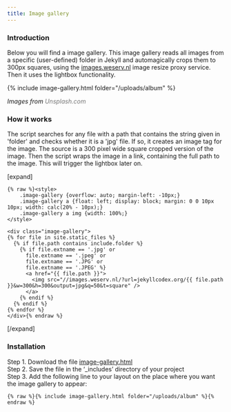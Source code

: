 ```yaml
---
title: Image gallery
---
```


### Introduction

Below you will find a image gallery. This image gallery reads all images from a specific (user-defined) folder in Jekyll and automagically crops them to 300px squares, using the [images.weserv.nl](https://images.weserv.nl) image resize proxy service. Then it uses the lightbox functionality.

{% include image-gallery.html folder="/uploads/album" %}

*Images from <a href="https://unsplash.com" style="color: #777777; text-decoration: none;">Unsplash.com</a>*

### How it works

The script searches for any file with a path that contains the string given in 'folder' and checks whether it is a 'jpg' file. If so, it creates an image tag for the image. The source is a 300 pixel wide square cropped version of the image. Then the script wraps the image in a link, containing the full path to the image. This will trigger the lightbox later on.

[expand]

```
{% raw %}<style>
    .image-gallery {overflow: auto; margin-left: -10px;}
    .image-gallery a {float: left; display: block; margin: 0 0 10px 10px; width: calc(20% - 10px);}
    .image-gallery a img {width: 100%;}
</style>

<div class="image-gallery">
{% for file in site.static_files %}
  {% if file.path contains include.folder %}
    {% if file.extname == '.jpg' or 
      file.extname == '.jpeg' or 
      file.extname == '.JPG' or 
      file.extname == '.JPEG' %}
      <a href="{{ file.path }}">
        <img src="//images.weserv.nl/?url=jekyllcodex.org/{{ file.path }}&w=300&h=300&output=jpg&q=50&t=square" />
      </a>
    {% endif %}
  {% endif %}
{% endfor %}
</div>{% endraw %}
```

[/expand]

### Installation

Step 1. Download the file [image-gallery.html](https://raw.githubusercontent.com/jhvanderschee/jekyllcodex/gh-pages/_includes/image-gallery.html)
<br />Step 2. Save the file in the ‘_includes’ directory of your project
<br />Step 3. Add the following line to your layout on the place where you want the image gallery to appear:

```
{% raw %}{% include image-gallery.html folder="/uploads/album" %}{% endraw %}
```